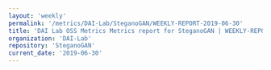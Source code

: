 ```yaml
---
layout: 'weekly'
permalink: '/metrics/DAI-Lab/SteganoGAN/WEEKLY-REPORT-2019-06-30'
title: 'DAI Lab OSS Metrics Metrics report for SteganoGAN | WEEKLY-REPORT-2019-06-30'
organization: 'DAI-Lab'
repository: 'SteganoGAN'
current_date: '2019-06-30'
---
```

